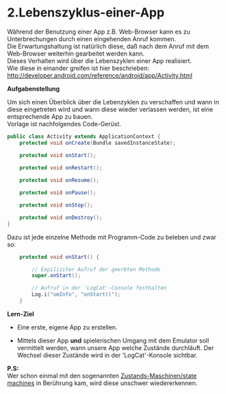 # 2.Lebenszyklus-einer-App

Während der Benutzung einer App z.B. Web-Browser kann es zu Unterbrechungen durch einen eingehenden Anruf kommen.  
Die Erwartungshaltung ist natürlich diese, daß nach dem Anruf mit dem Web-Browser weiterhin gearbeitet werden kann.  
Dieses Verhalten wird über die Lebenszyklen einer App realisiert.  
Wie diese in einander greifen ist hier beschrieben:  
http://developer.android.com/reference/android/app/Activity.html

__Aufgabenstellung__

Um sich einen Überblick über die Lebenzyklen zu verschaffen und wann in diese eingetreten wird und wann diese wieder verlassen werden, ist eine entsprechende App zu bauen.  
Vorlage ist nachfolgendes Code-Gerüst.

```java
public class Activity extends ApplicationContext {
    protected void onCreate(Bundle savedInstanceState);

    protected void onStart();
     
    protected void onRestart();

    protected void onResume();

    protected void onPause();

    protected void onStop();

    protected void onDestroy();
}
```

Dazu ist jede einzelne Methode mit Programm-Code zu beleben und zwar so:

```java
	protected void onStart() {

		// Expiliziter Aufruf der geerbten Methode
		super.onStart();

		// Aufruf in der 'LogCat'-Console festhalten
		Log.i("omInfo", "onStart()");
	}
```

__Lern-Ziel__

- Eine erste, eigene App zu erstellen.

- Mittels dieser App __und__ spielerischen Umgang mit dem Emulator soll vermittelt werden, wann unsere App welche Zustände durchläuft.
Der Wechsel dieser Zustände wird in der 'LogCat'-Konsole sichtbar.

__P.S:__  
Wer schon einmal mit den sogenannten [Zustands-Maschinen/state machines](http://de.wikipedia.org/wiki/Endlicher_Automat) in Berührung kam, wird diese unschwer wiedererkennen.



